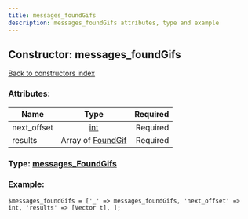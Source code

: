 ```yaml
---
title: messages_foundGifs
description: messages_foundGifs attributes, type and example
---
```

## Constructor: messages\_foundGifs  
[Back to constructors index](index.md)



### Attributes:

| Name     |    Type       | Required |
|----------|:-------------:|---------:|
|next\_offset|[int](../types/int.md) | Required|
|results|Array of [FoundGif](../types/FoundGif.md) | Required|



### Type: [messages\_FoundGifs](../types/messages_FoundGifs.md)


### Example:

```
$messages_foundGifs = ['_' => messages_foundGifs, 'next_offset' => int, 'results' => [Vector t], ];
```